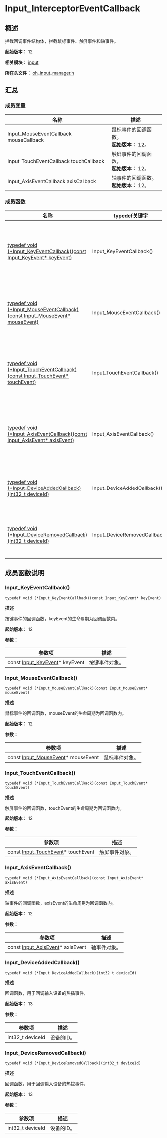 # Input_InterceptorEventCallback

<!--Kit: Input Kit-->
<!--Subsystem: MultimodalInput-->
<!--Owner: @zhaoxueyuan-->
<!--Designer: @hanruofei-->
<!--Tester: @Lyuxin-->
<!--Adviser: @Brilliantry_Rui-->

## 概述

拦截回调事件结构体，拦截鼠标事件、触屏事件和轴事件。

**起始版本：** 12

**相关模块：** [input](capi-input.md)

**所在头文件：** [oh_input_manager.h](capi-oh-input-manager-h.md)

## 汇总

### 成员变量

| 名称 | 描述 |
| -- | -- |
| Input_MouseEventCallback mouseCallback | 鼠标事件的回调函数。<br>**起始版本：** 12。 |
| Input_TouchEventCallback touchCallback | 触屏事件的回调函数。<br>**起始版本：** 12。 |
| Input_AxisEventCallback axisCallback | 轴事件的回调函数。<br>**起始版本：** 12。 |


### 成员函数

| 名称 | typedef关键字 | 描述 |
| -- | -- | -- |
| [typedef void (\*Input_KeyEventCallback)(const Input_KeyEvent* keyEvent)](#input_keyeventcallback) | Input_KeyEventCallback() | 按键事件的回调函数，keyEvent的生命周期为回调函数内。<br>**起始版本：** 12。 |
| [typedef void (\*Input_MouseEventCallback)(const Input_MouseEvent* mouseEvent)](#input_mouseeventcallback) | Input_MouseEventCallback() | 鼠标事件的回调函数，mouseEvent的生命周期为回调函数内。<br>**起始版本：** 12。 |
| [typedef void (\*Input_TouchEventCallback)(const Input_TouchEvent* touchEvent)](#input_toucheventcallback) | Input_TouchEventCallback() | 触屏事件的回调函数，touchEvent的生命周期为回调函数内。<br>**起始版本：** 12。 |
| [typedef void (\*Input_AxisEventCallback)(const Input_AxisEvent* axisEvent)](#input_axiseventcallback) | Input_AxisEventCallback() | 轴事件的回调函数，axisEvent的生命周期为回调函数内。<br>**起始版本：** 12。 |
| [typedef void (\*Input_DeviceAddedCallback)(int32_t deviceId)](#input_deviceaddedcallback) | Input_DeviceAddedCallback() | 回调函数，用于回调输入设备的热插事件。<br>**起始版本：** 13。 |
| [typedef void (\*Input_DeviceRemovedCallback)(int32_t deviceId)](#input_deviceremovedcallback) | Input_DeviceRemovedCallback() | 回调函数，用于回调输入设备的热拔事件。<br>**起始版本：** 13。 |

## 成员函数说明

### Input_KeyEventCallback()

```
typedef void (*Input_KeyEventCallback)(const Input_KeyEvent* keyEvent)
```

**描述**

按键事件的回调函数，keyEvent的生命周期为回调函数内。

**起始版本：** 12

**参数：**

| 参数项 | 描述 |
| -- | -- |
| const [Input_KeyEvent](capi-input-keyevent.md)* keyEvent | 按键事件对象。 |

### Input_MouseEventCallback()

```
typedef void (*Input_MouseEventCallback)(const Input_MouseEvent* mouseEvent)
```

**描述**

鼠标事件的回调函数，mouseEvent的生命周期为回调函数内。

**起始版本：** 12

**参数：**

| 参数项 | 描述 |
| -- | -- |
| const [Input_MouseEvent](capi-input-mouseevent.md)* mouseEvent | 鼠标事件对象。 |

### Input_TouchEventCallback()

```
typedef void (*Input_TouchEventCallback)(const Input_TouchEvent* touchEvent)
```

**描述**

触屏事件的回调函数，touchEvent的生命周期为回调函数内。

**起始版本：** 12

**参数：**

| 参数项 | 描述 |
| -- | -- |
| const [Input_TouchEvent](capi-input-touchevent.md)* touchEvent | 触屏事件对象。 |

### Input_AxisEventCallback()

```
typedef void (*Input_AxisEventCallback)(const Input_AxisEvent* axisEvent)
```

**描述**

轴事件的回调函数，axisEvent的生命周期为回调函数内。

**起始版本：** 12

**参数：**

| 参数项 | 描述 |
| -- | -- |
| const [Input_AxisEvent](capi-input-axisevent.md)* axisEvent | 轴事件对象。 |

### Input_DeviceAddedCallback()

```
typedef void (*Input_DeviceAddedCallback)(int32_t deviceId)
```

**描述**

回调函数，用于回调输入设备的热插事件。

**起始版本：** 13

**参数：**

| 参数项 | 描述 |
| -- | -- |
| int32_t deviceId | 设备的ID。 |

### Input_DeviceRemovedCallback()

```
typedef void (*Input_DeviceRemovedCallback)(int32_t deviceId)
```

**描述**

回调函数，用于回调输入设备的热拔事件。

**起始版本：** 13

**参数：**

| 参数项 | 描述 |
| -- | -- |
| int32_t deviceId | 设备的ID。 |


